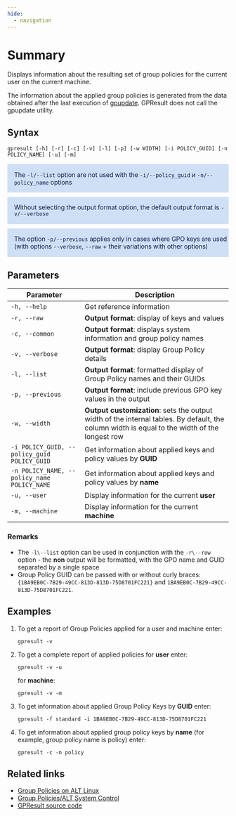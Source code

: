 ```yaml
---
hide:
  - navigation
---
```


# Summary
Displays information about the resulting set of group policies for the current user on the current machine.

The information about the applied group policies is generated from the data obtained after the last execution of [gpupdate](https://github.com/altlinux/gpupdate). GPResult does not call the gpupdate utility.

## Syntax

```
gpresult [-h] [-r] [-c] [-v] [-l] [-p] [-w WIDTH] [-i POLICY_GUID] [-n POLICY_NAME] [-u] [-m]
```

<div class="warning" style='padding:0.1em; background-color:#CFDFF5; color:#0F174A'>
<span>
<p style='margin-left:1em; margin-top:1em'>
The <code>-l/--list</code> option  are not used with the <code>-i/--policy_guid</code> и <code>-n/--policy_name</code> options
</p></span>
</div>

<div class="warning" style='padding:0.1em; background-color:#CFDFF5; color:#0F174A; margin-top: 10px'>
<span>
<p style='margin-left:1em; margin-top:1em'>
Without selecting the output format option, the default output format is <code>-v/--verbose</code>
</p></span>
</div>

<div class="warning" style='padding:0.1em; background-color:#CFDFF5; color:#0F174A; margin-top: 10px'>
<span>
<p style='margin-left:1em; margin-top:1em'>
The option <code>-p/--previous</code> applies only in cases where GPO keys are used (with options <code>--verbose</code>, <code>--raw</code> + their variations with other options)
</p></span>
</div>

## Parameters

| Parameter                                                    | Description                                                                                                                                                                               |
| ------------------------------------------------------------ | ----------------------------------------------------------------------------------------------------------------------------------------------------------------------------------------- |
| `-h, --help`                                                 | Get reference information                                                                                                                                                                 |
|`-r, --raw`| **Output format**: display of keys and values|
|`-c, --common`| **Output format**: displays system information and group policy names|
|`-v, --verbose`| **Output format**: display Group Policy details|
|`-l, --list`|**Output format**: formatted display of Group Policy names and their GUIDs|
|`-p, --previous`|**Output format**: include previous GPO key values in the output|
|`-w, --width`|**Output customization**: sets the output width of the internal tables. By default, the column width is equal to the width of the longest row|
| `-i POLICY_GUID, --policy_guid POLICY_GUID`                  | Get information about applied keys and policy values by **GUID**                                                                                                                          |
| `-n POLICY_NAME, --policy_name POLICY_NAME`                  | Get information about applied keys and policy values by **name**                                                                                                                          |
| `-u, --user`                                                   | Display information for the current **user**                                                                                                                                              |
| `-m, --machine`                                               | Display information for the current **machine**                                                                                                                                           |

### Remarks
- The `-l\--list` option can be used in conjunction with the `-r\--row` option - the **non** output will be formatted, with the GPO name and GUID separated by a single space
- Group Policy GUID can be passed with or without curly braces: `{1BA9EB0C-7B29-49CC-813D-813D-75D8701FC221}` and `1BA9EB0C-7B29-49CC-813D-75D8701FC221`.

## Examples
1. To get a report of Group Policies applied for a user and machine enter:
   
    ```
    gpresult -v
    ```

2. To get a complete report of applied policies for **user** enter:
   
    ```
    gpresult -v -u
    ```

    for **machine**:

    ```
    gpresult -v -m
    ```

3. To get information about applied Group Policy Keys by **GUID** enter:
   
    ```
    gpresult -f standard -i 1BA9EB0C-7B29-49CC-813D-75D8701FC221
    ```

4. To get information about applied group policy keys by **name** (for example, group policy name is policy) enter:
   
    ```
    gpresult -c -n policy
    ```

## Related links
- [Group Policies on ALT Linux](https://www.altlinux.org/Групповые_политики)
- [Group Policies/ALT System Control](https://www.altlinux.org/Групповые_политики/ALT_System_Control)
- [GPResult source code](https://github.com/alxvmr/gpresult)